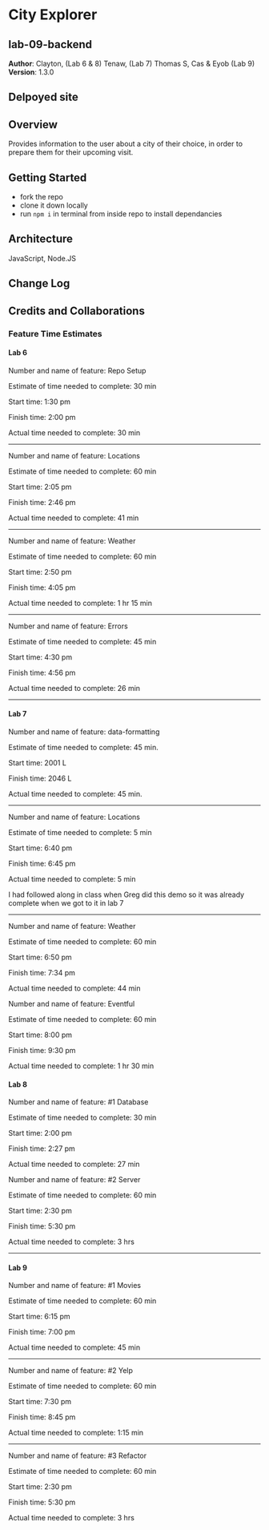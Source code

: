 # City Explorer
## lab-09-backend

**Author**: Clayton, (Lab 6 & 8) Tenaw, (Lab 7) Thomas S, Cas & Eyob (Lab 9)
**Version**: 1.3.0 

## Delpoyed site


## Overview
<!-- Provide a high level overview of what this application is and why you are building it, beyond the fact that it's an assignment for this class. (i.e. What's your problem domain?) -->
Provides information to the user about a city of their choice, in order to prepare them for their upcoming visit.

## Getting Started
<!-- What are the steps that a user must take in order to build this app on their own machine and get it running? -->
- fork the repo
- clone it down locally
- run `npm i` in terminal from inside repo to install dependancies

## Architecture
<!-- Provide a detailed description of the application design. What technologies (languages, libraries, etc) you're using, and any other relevant design information. -->
JavaScript, Node.JS

## Change Log
<!-- Use this area to document the iterative changes made to your application as each feature is successfully implemented. Use time stamps. Here's an examples:

01-01-2001 4:59pm - Application now has a fully-functional express server, with a GET route for the location resource. -->


## Credits and Collaborations
<!-- Give credit (and a link) to other people or resources that helped you build this application. -->

### Feature Time Estimates

#### Lab 6

Number and name of feature: Repo Setup

Estimate of time needed to complete: 30 min

Start time: 1:30 pm

Finish time: 2:00 pm

Actual time needed to complete: 30 min

---------------------------------------

Number and name of feature: Locations

Estimate of time needed to complete: 60 min

Start time: 2:05 pm

Finish time: 2:46 pm

Actual time needed to complete: 41 min

---------------------------------------

Number and name of feature: Weather

Estimate of time needed to complete: 60 min

Start time: 2:50 pm

Finish time: 4:05 pm

Actual time needed to complete: 1 hr 15 min

---------------------------------------

Number and name of feature: Errors

Estimate of time needed to complete: 45 min

Start time: 4:30 pm

Finish time: 4:56 pm

Actual time needed to complete: 26 min

*****************************************************************************
#### Lab 7

Number and name of feature: data-formatting

Estimate of time needed to complete: 45 min.

Start time: 2001 L

Finish time: 2046 L

Actual time needed to complete: 45 min.

*****************************************************************************

Number and name of feature: Locations

Estimate of time needed to complete: 5 min

Start time: 6:40 pm

Finish time: 6:45 pm

Actual time needed to complete: 5 min

I had followed along in class when Greg did this demo so it was already complete when we got to it in lab 7

*****************************************************************************

Number and name of feature: Weather

Estimate of time needed to complete: 60 min

Start time: 6:50 pm

Finish time: 7:34 pm

Actual time needed to complete: 44 min


Number and name of feature: Eventful

Estimate of time needed to complete: 60 min

Start time: 8:00 pm

Finish time: 9:30 pm

Actual time needed to complete: 1 hr 30 min


#### Lab 8

Number and name of feature: #1 Database

Estimate of time needed to complete: 30 min

Start time: 2:00 pm

Finish time: 2:27 pm

Actual time needed to complete: 27 min


Number and name of feature: #2 Server

Estimate of time needed to complete: 60 min

Start time: 2:30 pm

Finish time: 5:30 pm

Actual time needed to complete: 3 hrs

-------------------------------------
#### Lab 9

Number and name of feature: #1 Movies

Estimate of time needed to complete: 60 min

Start time: 6:15 pm

Finish time: 7:00 pm

Actual time needed to complete: 45 min

---

Number and name of feature: #2 Yelp

Estimate of time needed to complete: 60 min

Start time: 7:30 pm

Finish time: 8:45 pm

Actual time needed to complete: 1:15 min

---

Number and name of feature: #3 Refactor

Estimate of time needed to complete: 60 min

Start time: 2:30 pm

Finish time: 5:30 pm

Actual time needed to complete: 3 hrs
